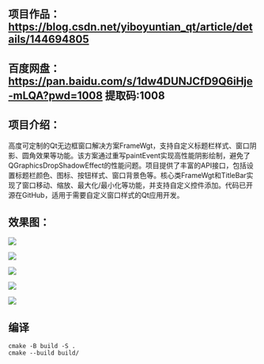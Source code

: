 ## 项目作品：https://blog.csdn.net/yiboyuntian_qt/article/details/144694805


## 百度网盘：https://pan.baidu.com/s/1dw4DUNJCfD9Q6iHje-mLQA?pwd=1008 提取码:1008


## 项目介绍：

高度可定制的Qt无边框窗口解决方案FrameWgt，支持自定义标题栏样式、窗口阴影、圆角效果等功能。该方案通过重写paintEvent实现高性能阴影绘制，避免了QGraphicsDropShadowEffect的性能问题。项目提供了丰富的API接口，包括设置标题栏颜色、图标、按钮样式、窗口背景色等。核心类FrameWgt和TitleBar实现了窗口移动、缩放、最大化/最小化等功能，并支持自定义控件添加。代码已开源在GitHub，适用于需要自定义窗口样式的Qt应用开发。

## 效果图：

![](https://i-blog.csdnimg.cn/direct/617192d6c056412a9542ff7779962890.png)

![](https://i-blog.csdnimg.cn/direct/6d12c36d1bac4caaaa4730542b08a5b2.png)

![](https://i-blog.csdnimg.cn/direct/e6b237245403402e85b8ac1016ca8f0e.png)

![](https://i-blog.csdnimg.cn/direct/de9c6c3efb004738a2f42c3c6fb0f4d3.png)

![](https://i-blog.csdnimg.cn/direct/d3f9b7c449384987be43e728650ad574.gif)

## 编译

```
cmake -B build -S .
cmake --build build/
```


